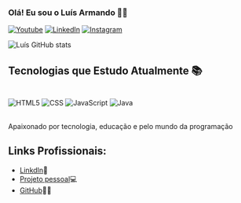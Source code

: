 

### Olá! Eu sou o Luís Armando 🖖🏻


[![Youtube](https://img.shields.io/badge/YouTube-FF0000?style=for-the-badge&logo=youtube&logoColor=white)](https://www.youtube.com/channel/UC_4ER_KHcnb-ZBrsD64bGWQ)
[![LinkedIn](https://img.shields.io/badge/LinkedIn-0077B5?style=for-the-badge&logo=linkedin&logoColor=white)](https://linkedin.com/in/luís-armando-80717a232)
[![Instagram](https://img.shields.io/badge/Instagram-E4405F?style=for-the-badge&logo=instagram&logoColor=white)](https://instagram.com/luis.dev_)


![Luís GitHub stats](https://github-readme-stats.vercel.app/api?username=Luis-devv&show_icons=true&theme=tokyonight)

## Tecnologias que Estudo Atualmente 📚

<div style="display: inline_block"><br/>
    <img align="center" alt="HTML5" src="https://img.shields.io/badge/HTML5-E34F26?style=for-the-badge&logo=html5&logoColor=white"/>
    <img align="center" alt="CSS" src="https://img.shields.io/badge/CSS3-1572B6?style=for-the-badge&logo=css3&logoColor=white"/>
    <img align="center" alt="JavaScript" src="https://img.shields.io/badge/JavaScript-323330?style=for-the-badge&logo=javascript&logoColor=F7DF1E"/>
    <img align="center" alt="Java" src="https://img.shields.io/badge/Java-ED8B00?style=for-the-badge&logo=openjdk&logoColor=white"/>
</div><br/>

Apaixonado por tecnologia, educação e pelo mundo da programação

## Links Profissionais:

- [LinkdIn](https://linkedin.com/in/Luis-Devv-80717a232)👾
- [Projeto pessoal]()💻
- [GitHub](https://github.com/Luis-Devv)🤙🏻
